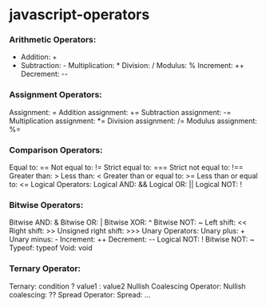# javascript-operators
### Arithmetic Operators:
  * Addition: +
  * Subtraction: -
  Multiplication: *
  Division: /
  Modulus: %
  Increment: ++
  Decrement: --
### Assignment Operators:
  Assignment: =
  Addition assignment: +=
  Subtraction assignment: -=
  Multiplication assignment: *=
  Division assignment: /=
  Modulus assignment: %=
### Comparison Operators:
  Equal to: ==
  Not equal to: !=
  Strict equal to: ===
  Strict not equal to: !==
  Greater than: >
  Less than: <
  Greater than or equal to: >=
  Less than or equal to: <=
  Logical Operators:
  Logical AND: &&
  Logical OR: ||
  Logical NOT: !
### Bitwise Operators:
  Bitwise AND: &
  Bitwise OR: |
  Bitwise XOR: ^
  Bitwise NOT: ~
  Left shift: <<
  Right shift: >>
  Unsigned right shift: >>>
  Unary Operators:
  Unary plus: +
  Unary minus: -
  Increment: ++
  Decrement: --
  Logical NOT: !
  Bitwise NOT: ~
  Typeof: typeof
  Void: void
### Ternary Operator:
  Ternary: condition ? value1 : value2
  Nullish Coalescing Operator:
  Nullish coalescing: ??
  Spread Operator:
  Spread: ...

